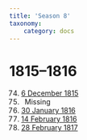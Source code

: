 ```yaml
---
title: 'Season 8'
taxonomy:
    category: docs
---
```


# 1815–1816

74. [6 December 1815](meeting-74)
75. <span class="grey">&ensp;Missing</span>
76. [30 January 1816](meeting-76)
77. [14 February 1816](meeting-77)
78. [28 February 1817](meeting-78)
